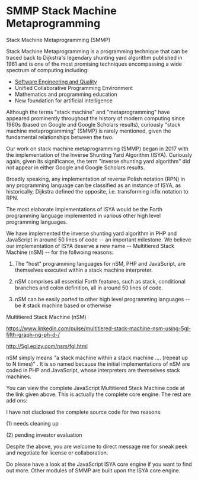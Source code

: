 # SMMP Stack Machine Metaprogramming

Stack Machine Metaprogramming (SMMP)

Stack Machine Metaprogramming is a programming technique that can be traced back to Dijkstra's legendary shunting yard algorithm published in 1961 and is one of the most promising techniques encompassing a wide spectrum of computing including:

- [Software Engineering and Quality](https://github.com/udexon/SMMP/blob/master/SMSM.md)
- Unified Collaborative Programming Environment
- Mathematics and programming education
- New foundation for artificial intelligence

Although the terms "stack machine" and "metaprogramming" have appeared prominently throughout the history of modern computing since 1960s (based on Google and Google Scholars results), curiously "stack machine metaprogramming" (SMMP) is rarely mentioned, given the fundamental relationships between the two.


Our work on stack machine metaprogramming (SMMP) began in 2017 with the implementation of the Inverse Shunting Yard Algorithm (ISYA). Curiously again, given its significance, the term "inverse shunting yard algorithm" did not appear in either Google and Google Scholars results.

Broadly speaking, any implementation of reverse Polish notation (RPN) in any programming language can be classified as an instance of ISYA, as historically, Dijkstra defined the opposite, i.e. transforming infix notation to RPN.

The most elaborate implementations of ISYA would be the Forth programming language implemented in various other high level programming languages.

We have implemented the inverse shunting yard algorithm in PHP and JavaScript in around 50 lines of code -- an important milestone. We believe our implementation of ISYA deserve a new name -- Multitiered Stack Machine (nSM) -- for the follwoing reasons:

1. The "host" programming languages for nSM, PHP and JavaScript, are themselves executed within a stack machine interpreter.

2. nSM comprises all essential Forth features, such as stack, conditional branches and colon definition, all in around 50 lines of code.

3. nSM can be easily ported to other high level programming languages -- be it stack machine based or otherwise

Multitiered Stack Machine (nSM)

https://www.linkedin.com/pulse/multitiered-stack-machine-nsm-using-5gl-fifth-graph-ng-ph-d-/

http://5gl.epizy.com/nsm/fgl.html

nSM simply means "a stack machine within a stack machine .... (repeat up to N times)" . It is so named because the initial implementations of nSM are coded in PHP and JavaScript, whose interpreters are themselves stack machines.

You can view the complete JavaScript Multitiered Stack Machine code at the link given above. This is actually the complete core engine. The rest are add ons:

I have not disclosed the complete source code for two reasons:

(1) needs cleaning up

(2) pending investor evaluation

Despite the above, you are welcome to direct message me for sneak peek and negotiate for license or collaboration.

Do please have a look at the JavaScript ISYA core engine if you want to find out more. Other modules of SMMP are built upon the ISYA core engine.
